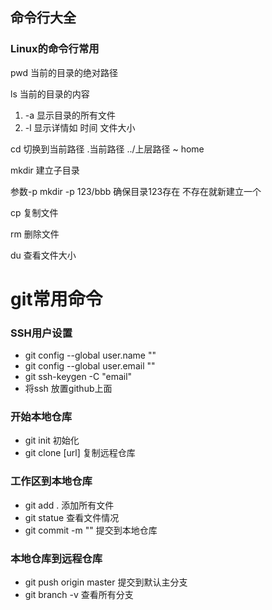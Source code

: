 ## 命令行大全
### Linux的命令行常用

pwd 当前的目录的绝对路径

ls 当前的目录的内容
1. -a 显示目录的所有文件
2. -l 显示详情如 时间 文件大小

cd 切换到当前路径 .当前路径 ../上层路径 ~ home

mkdir 建立子目录

参数-p mkdir -p 123/bbb  确保目录123存在 不存在就新建立一个

cp 复制文件

rm 删除文件

du 查看文件大小

# git常用命令

### SSH用户设置
- git config --global user.name ""
- git config --global user.email ""
- git ssh-keygen -C "email"
- 将ssh 放置github上面

### 开始本地仓库
- git init 初始化
- git clone [url] 复制远程仓库

### 工作区到本地仓库
- git add  . 添加所有文件
- git statue 查看文件情况
- git commit -m "" 提交到本地仓库

### 本地仓库到远程仓库
- git push origin master 提交到默认主分支
- git branch -v 查看所有分支
